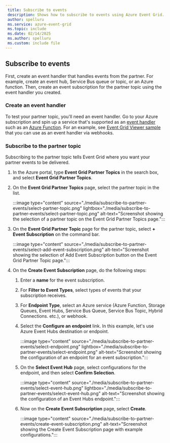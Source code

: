 ```yaml
---
 title: Subscribe to events
 description: Shows how to subscribe to events using Azure Event Grid. 
 author: spelluru
 ms.service: azure-event-grid
 ms.topic: include
 ms.date: 02/14/2025
 ms.author: spelluru
 ms.custom: include file
---
```


## Subscribe to events
First, create an event handler that handles events from the partner. For example, create an event hub, Service Bus queue or topic, or an Azure function. Then, create an event subscription for the partner topic using the event handler you created. 

### Create an event handler
To test your partner topic, you'll need an event handler. Go to your Azure subscription and spin up a service that's supported as an [event handler](../event-handlers.md) such as an [Azure Function](../custom-event-to-function.md). For an example, see [Event Grid Viewer sample](../custom-event-quickstart-portal.md#create-a-message-endpoint) that you can use as an event handler via webhooks. 

### Subscribe to the partner topic
Subscribing to the partner topic tells Event Grid where you want your partner events to be delivered.

1. In the Azure portal, type **Event Grid Partner Topics** in the search box, and select **Event Grid Partner Topics**. 
1. On the **Event Grid Partner Topics** page, select the partner topic in the list. 

    :::image type="content" source="./media/subscribe-to-partner-events/select-partner-topic.png" lightbox="./media/subscribe-to-partner-events/select-partner-topic.png" alt-text="Screenshot showing the selection of a partner topic on the Event Grid Partner Topics page.":::
1. On the **Event Grid Partner Topic** page for the partner topic, select **+ Event Subscription** on the command bar. 

    :::image type="content" source="./media/subscribe-to-partner-events/select-add-event-subscription.png" alt-text="Screenshot showing the selection of Add Event Subscription button on the Event Grid Partner Topic page.":::    
1. On the **Create Event Subscription** page, do the following steps:
    1. Enter a **name** for the event subscription.
    1. For **Filter to Event Types**, select types of events that your subscription receives.
    1. For **Endpoint Type**, select an Azure service (Azure Function, Storage Queues, Event Hubs, Service Bus Queue, Service Bus Topic, Hybrid Connections. etc.), or webhook.
    1. Select the **Configure an endpoint** link. In this example, let's use Azure Event Hubs destination or endpoint. 
    
        :::image type="content" source="./media/subscribe-to-partner-events/select-endpoint.png" lightbox="./media/subscribe-to-partner-events/select-endpoint.png" alt-text="Screenshot showing the configuration of an endpoint for an event subscription.":::            
    1. On the **Select Event Hub** page, select configurations for the endpoint, and then select **Confirm Selection**. 
    
        :::image type="content" source="./media/subscribe-to-partner-events/select-event-hub.png" lightbox="./media/subscribe-to-partner-events/select-event-hub.png" alt-text="Screenshot showing the configuration of an Event Hubs endpoint.":::    
    1. Now on the **Create Event Subscription** page, select **Create**. 
    
        :::image type="content" source="./media/subscribe-to-partner-events/create-event-subscription.png" alt-text="Screenshot showing the Create Event Subscription page with example configurations.":::
        

